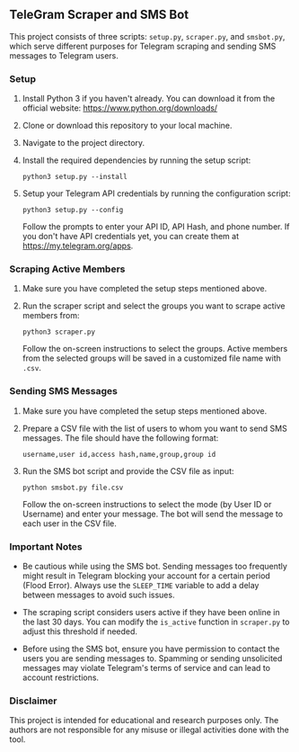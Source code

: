 ## TeleGram Scraper and SMS Bot

This project consists of three scripts: `setup.py`, `scraper.py`, and `smsbot.py`, which serve different purposes for Telegram scraping and sending SMS messages to Telegram users.

### Setup

1. Install Python 3 if you haven't already. You can download it from the official website: https://www.python.org/downloads/

2. Clone or download this repository to your local machine.

3. Navigate to the project directory.

4. Install the required dependencies by running the setup script:

   ```
   python3 setup.py --install
   ```

5. Setup your Telegram API credentials by running the configuration script:
   ```
   python3 setup.py --config
   ```
   Follow the prompts to enter your API ID, API Hash, and phone number. If you don't have API credentials yet, you can create them at https://my.telegram.org/apps.

### Scraping Active Members

1. Make sure you have completed the setup steps mentioned above.

2. Run the scraper script and select the groups you want to scrape active members from:
   ```
   python3 scraper.py
   ```
   Follow the on-screen instructions to select the groups. Active members from the selected groups will be saved in a customized file name with `.csv`.

### Sending SMS Messages

1. Make sure you have completed the setup steps mentioned above.

2. Prepare a CSV file with the list of users to whom you want to send SMS messages. The file should have the following format:

   ```
   username,user id,access hash,name,group,group id
   ```

3. Run the SMS bot script and provide the CSV file as input:
   ```
   python smsbot.py file.csv
   ```
   Follow the on-screen instructions to select the mode (by User ID or Username) and enter your message. The bot will send the message to each user in the CSV file.

### Important Notes

- Be cautious while using the SMS bot. Sending messages too frequently might result in Telegram blocking your account for a certain period (Flood Error). Always use the `SLEEP_TIME` variable to add a delay between messages to avoid such issues.

- The scraping script considers users active if they have been online in the last 30 days. You can modify the `is_active` function in `scraper.py` to adjust this threshold if needed.

- Before using the SMS bot, ensure you have permission to contact the users you are sending messages to. Spamming or sending unsolicited messages may violate Telegram's terms of service and can lead to account restrictions.

### Disclaimer

This project is intended for educational and research purposes only. The authors are not responsible for any misuse or illegal activities done with the tool.           
